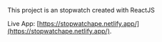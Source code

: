 This project is an stopwatch created with ReactJS

Live App: [https://stopwatchape.netlify.app/](https://stopwatchape.netlify.app/).
